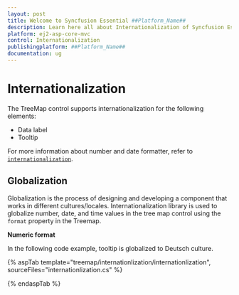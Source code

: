 ```yaml
---
layout: post
title: Welcome to Syncfusion Essential ##Platform_Name##
description: Learn here all about Internationalization of Syncfusion Essential ##Platform_Name## widgets based on HTML5 and jQuery.
platform: ej2-asp-core-mvc
control: Internationalization
publishingplatform: ##Platform_Name##
documentation: ug
---
```


# Internationalization

The TreeMap control supports internationalization for the following elements:

* Data label
* Tooltip

For more information about number and date formatter, refer to [`internationalization`](http://ej2.syncfusion.com/documentation/base/intl.html).

<!-- markdownlint-disable MD036 -->

## Globalization

Globalization is the process of designing and developing a component that works in different cultures/locales. Internationalization library is used to globalize number, date, and time values in the tree map control using the `format` property in the Treemap.

**Numeric format**

In the following code example, tooltip is globalized to Deutsch culture.

{% aspTab template="treemap/internationlization/internationlization", sourceFiles="internationlization.cs" %}

{% endaspTab %}
